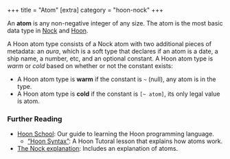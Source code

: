 +++
title = "Atom"
[extra]
category = "hoon-nock"
+++

An **atom** is any non-negative integer of any size. The atom is the most basic data type in [Nock](/reference/glossary/nock) and [Hoon](/reference/glossary/hoon).

A Hoon atom type consists of a Nock atom with two additional pieces of metadata:
an _aura_, which is a soft type that declares if an atom is a date, a ship name, a
number, etc, and an optional constant. A Hoon atom type is _warm_ or _cold_ based on whether or not the constant exists:
* A Hoon atom type is **warm** if the constant is `~` (null), any atom is in the type.
* A Hoon atom type is **cold** if the constant is `[~ atom]`, its only legal value is atom.

### Further Reading

- [Hoon School](/guides/core/hoon-school/): Our guide to learning the Hoon programming language.
  - [“Hoon Syntax”](/guides/core/hoon-school/B-syntax#nouns): A Hoon Tutoral lesson that explains how atoms work.
- [The Nock explanation](/reference/nock/explanation): Includes an explanation of atoms.
